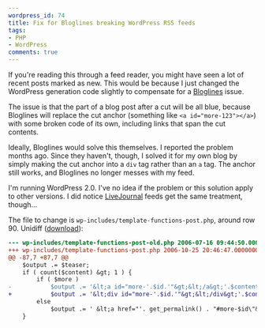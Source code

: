 ```yaml
---
wordpress_id: 74
title: Fix for Bloglines breaking WordPress RSS feeds
tags:
- PHP
- WordPress
comments: true
---
```

If you're reading this through a feed reader, you might have seen a lot of recent posts marked as new. This would be because I just changed the WordPress generation code slightly to compensate for a <a href="http://www.bloglines.com/">Bloglines</a> issue.

The issue is that the part of a blog post after a cut will be all blue, because Bloglines will replace the cut anchor (something like <code>&lt;a id="more-123"&gt;&lt;/a&gt;</code>) with some broken code of its own, including links that span the cut contents.

<!--more-->

Ideally, Bloglines would solve this themselves. I reported the problem months ago. Since they haven't, though, I solved it for my own blog by simply making the cut anchor into a <code>div</code> tag rather than an <code>a</code> tag. The anchor still works, and Bloglines no longer messes with my feed.

I'm running WordPress 2.0. I've no idea if the problem or this solution apply to other versions. I did notice <a href="http://www.livejournal.com/">LiveJournal</a> feeds get the same treatment, though…

The file to change is <code>wp-includes/template-functions-post.php</code>, around row 90. Unidiff (<a href="/uploads/bloglineswordpress.diff">download</a>):

``` diff
--- wp-includes/template-functions-post-old.php	2006-07-16 09:44:50.000000000 +0200
+++ wp-includes/template-functions-post.php	2006-10-25 20:46:47.000000000 +0200
@@ -87,7 +87,7 @@
 	$output .= $teaser;
 	if ( count($content) &gt; 1 ) {
 		if ( $more )
-			$output .= '&lt;a id="more-'.$id.'"&gt;&lt;/a&gt;'.$content[1];
+			$output .= '&lt;div id="more-'.$id.'"&gt;&lt;/div&gt;'.$content[1];
 		else
 			$output .= ' &lt;a href="'. get_permalink() . "#more-$id\"&gt;$more_link_text&lt;/a&gt;";
 	}
```

